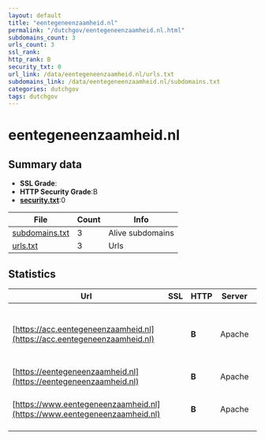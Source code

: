 ```yaml
---
layout: default
title: "eentegeneenzaamheid.nl"
permalink: "/dutchgov/eentegeneenzaamheid.nl.html"
subdomains_count: 3
urls_count: 3
ssl_rank: 
http_rank: B
security_txt: 0
url_link: /data/eentegeneenzaamheid.nl/urls.txt
subdomains_link: /data/eentegeneenzaamheid.nl/subdomains.txt
categories: dutchgov
tags: dutchgov
---
```



# eentegeneenzaamheid.nl
## Summary data


 - **SSL Grade**:
 - **HTTP Security Grade**:B
 - **[security.txt](https://www.digitaleoverheid.nl/nieuws/standaard-security-txt-nu-verplicht-voor-overheid/)**:0


| File       | Count | Info |
|------------|-------|------|
|[subdomains.txt](/DutchGovScope/data/eentegeneenzaamheid.nl/subdomains.txt)|3|Alive subdomains|
|[urls.txt](/DutchGovScope/data/eentegeneenzaamheid.nl/urls.txt)|3|Urls|


## Statistics


| Url | SSL | HTTP | Server | Cookie | HSTS | CORS | CTO | CSP | XFO | XXP | RP |FP| Tech |Title |
|--------|-------|-------|------|------|------|------|------|------|------|------|------|------|------|------|
|[https://acc.eentegeneenzaamheid.nl](https://acc.eentegeneenzaamheid.nl)| | **B**|Apache| |:white_check_mark: | | | | :white_check_mark: | | :white_check_mark: | |Apache HTTP Server HSTS MySQL PHP WordPress:6.3.5 Yoast SEO:19.13|Home - Een tegen...|
|[https://eentegeneenzaamheid.nl](https://eentegeneenzaamheid.nl)| | **B**|Apache| |:white_check_mark: | | | | :white_check_mark: | | :white_check_mark: | |Apache HTTP Server HSTS||
|[https://www.eentegeneenzaamheid.nl](https://www.eentegeneenzaamheid.nl)| | **B**|Apache| |:white_check_mark: | | | | :white_check_mark: | | :white_check_mark: | |Apache HTTP Server HSTS MySQL PHP WordPress:6.3.5|Een tegen eenzaa...|


